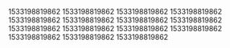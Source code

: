 1533198819862
1533198819862
1533198819862
1533198819862
1533198819862
1533198819862
1533198819862
1533198819862
1533198819862
1533198819862
1533198819862
1533198819862
1533198819862
1533198819862
1533198819862